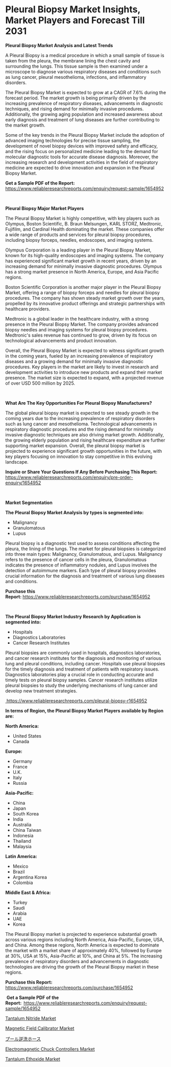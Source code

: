<p><h1>Pleural Biopsy Market Insights, Market Players and Forecast Till 2031</h1></p><p><strong>Pleural Biopsy Market Analysis and Latest Trends</strong></p>
<p><p>A Pleural Biopsy is a medical procedure in which a small sample of tissue is taken from the pleura, the membrane lining the chest cavity and surrounding the lungs. This tissue sample is then examined under a microscope to diagnose various respiratory diseases and conditions such as lung cancer, pleural mesothelioma, infections, and inflammatory disorders.</p><p>The Pleural Biopsy Market is expected to grow at a CAGR of 7.6% during the forecast period. The market growth is being primarily driven by the increasing prevalence of respiratory diseases, advancements in diagnostic techniques, and rising demand for minimally invasive procedures. Additionally, the growing aging population and increased awareness about early diagnosis and treatment of lung diseases are further contributing to the market growth.</p><p>Some of the key trends in the Pleural Biopsy Market include the adoption of advanced imaging technologies for precise tissue sampling, the development of novel biopsy devices with improved safety and efficacy, and the rising focus on personalized medicine leading to the demand for molecular diagnostic tools for accurate disease diagnosis. Moreover, the increasing research and development activities in the field of respiratory medicine are expected to drive innovation and expansion in the Pleural Biopsy Market.</p></p>
<p><strong>Get a Sample PDF of the Report:&nbsp;</strong> <a href="https://www.reliableresearchreports.com/enquiry/request-sample/1654952">https://www.reliableresearchreports.com/enquiry/request-sample/1654952</a></p>
<p>&nbsp;</p>
<p><strong>Pleural Biopsy Major Market Players</strong></p>
<p><p>The Pleural Biopsy Market is highly competitive, with key players such as Olympus, Boston Scientific, B. Braun Melsungen, KARL STORZ, Medtronic, Fujifilm, and Cardinal Health dominating the market. These companies offer a wide range of products and services for pleural biopsy procedures, including biopsy forceps, needles, endoscopes, and imaging systems.</p><p>Olympus Corporation is a leading player in the Pleural Biopsy Market, known for its high-quality endoscopes and imaging systems. The company has experienced significant market growth in recent years, driven by an increasing demand for minimally invasive diagnostic procedures. Olympus has a strong market presence in North America, Europe, and Asia Pacific regions.</p><p>Boston Scientific Corporation is another major player in the Pleural Biopsy Market, offering a range of biopsy forceps and needles for pleural biopsy procedures. The company has shown steady market growth over the years, propelled by its innovative product offerings and strategic partnerships with healthcare providers.</p><p>Medtronic is a global leader in the healthcare industry, with a strong presence in the Pleural Biopsy Market. The company provides advanced biopsy needles and imaging systems for pleural biopsy procedures. Medtronic's sales revenue has continued to grow, driven by its focus on technological advancements and product innovation.</p><p>Overall, the Pleural Biopsy Market is expected to witness significant growth in the coming years, fueled by an increasing prevalence of respiratory diseases and a growing demand for minimally invasive diagnostic procedures. Key players in the market are likely to invest in research and development activities to introduce new products and expand their market presence. The market size is expected to expand, with a projected revenue of over USD 500 million by 2025.</p></p>
<p>&nbsp;</p>
<p><strong>What Are The Key Opportunities For Pleural Biopsy Manufacturers?</strong></p>
<p><p>The global pleural biopsy market is expected to see steady growth in the coming years due to the increasing prevalence of respiratory disorders such as lung cancer and mesothelioma. Technological advancements in respiratory diagnostic procedures and the rising demand for minimally invasive diagnostic techniques are also driving market growth. Additionally, the growing elderly population and rising healthcare expenditure are further supporting market expansion. Overall, the pleural biopsy market is projected to experience significant growth opportunities in the future, with key players focusing on innovation to stay competitive in this evolving landscape.</p></p>
<p><strong>Inquire or Share Your Questions If Any Before Purchasing This Report:</strong> <a href="https://www.reliableresearchreports.com/enquiry/pre-order-enquiry/1654952">https://www.reliableresearchreports.com/enquiry/pre-order-enquiry/1654952</a></p>
<p>&nbsp;</p>
<p><strong>Market Segmentation</strong></p>
<p><strong>The Pleural Biopsy Market Analysis by types is segmented into:</strong></p>
<p><ul><li>Malignancy</li><li>Granulomatous</li><li>Lupus</li></ul></p>
<p><p>Pleural biopsy is a diagnostic test used to assess conditions affecting the pleura, the lining of the lungs. The market for pleural biopsies is categorized into three main types: Malignancy, Granulomatous, and Lupus. Malignancy refers to the presence of cancer cells in the pleura, Granulomatous indicates the presence of inflammatory nodules, and Lupus involves the detection of autoimmune markers. Each type of pleural biopsy provides crucial information for the diagnosis and treatment of various lung diseases and conditions.</p></p>
<p><strong>Purchase this Report:&nbsp;</strong><a href="https://www.reliableresearchreports.com/purchase/1654952">https://www.reliableresearchreports.com/purchase/1654952</a></p>
<p>&nbsp;</p>
<p><strong>The Pleural Biopsy Market Industry Research by Application is segmented into:</strong></p>
<p><ul><li>Hospitals</li><li>Diagnostics Laboratories</li><li>Cancer Research Institutes</li></ul></p>
<p><p>Pleural biopsies are commonly used in hospitals, diagnostics laboratories, and cancer research institutes for the diagnosis and monitoring of various lung and pleural conditions, including cancer. Hospitals use pleural biopsies for the timely diagnosis and treatment of patients with respiratory issues. Diagnostics laboratories play a crucial role in conducting accurate and timely tests on pleural biopsy samples. Cancer research institutes utilize pleural biopsies to study the underlying mechanisms of lung cancer and develop new treatment strategies.</p></p>
<p><a href="https://www.reliableresearchreports.com/pleural-biopsy-r1654952">&nbsp;https://www.reliableresearchreports.com/pleural-biopsy-r1654952</a></p>
<p><strong>In terms of Region, the Pleural Biopsy Market Players available by Region are:</strong></p>
<p>
    <p> <strong> North America: </strong>
        <ul>
            <li>United States</li>
            <li>Canada</li>
        </ul>
        </p> 
    <p> <strong> Europe: </strong>
        <ul>
            <li>Germany</li>
            <li>France</li>
            <li>U.K.</li>
            <li>Italy</li>
            <li>Russia</li>
        </ul>
        </p> 
    <p> <strong> Asia-Pacific: </strong>
        <ul>
            <li>China</li>
            <li>Japan</li>
            <li>South Korea</li>
            <li>India</li>
            <li>Australia</li>
            <li>China Taiwan</li>
            <li>Indonesia</li>
            <li>Thailand</li>
            <li>Malaysia</li>
        </ul>
        </p> 
    <p> <strong> Latin America: </strong>
        <ul>
            <li>Mexico</li>
            <li>Brazil</li>
            <li>Argentina Korea</li>
            <li>Colombia</li>
        </ul>
        </p> 
    <p> <strong> Middle East & Africa: </strong>
        <ul>
            <li>Turkey</li>
            <li>Saudi</li>
            <li>Arabia</li>
            <li>UAE</li>
            <li>Korea</li>
        </ul>
    </p>
    </p>
<p><p>The Pleural Biopsy market is projected to experience substantial growth across various regions including North America, Asia-Pacific, Europe, USA, and China. Among these regions, North America is expected to dominate the market with a market share of approximately 40%, followed by Europe at 30%, USA at 15%, Asia-Pacific at 10%, and China at 5%. The increasing prevalence of respiratory disorders and advancements in diagnostic technologies are driving the growth of the Pleural Biopsy market in these regions.</p></p>
<p><strong>Purchase this Report: </strong><a href="https://www.reliableresearchreports.com/purchase/1654952">https://www.reliableresearchreports.com/purchase/1654952</a></p>
<p>&nbsp;<strong>Get a Sample PDF of the Report:&nbsp;&nbsp;</strong><a href="https://www.reliableresearchreports.com/enquiry/request-sample/1654952">https://www.reliableresearchreports.com/enquiry/request-sample/1654952</a></p>
<p><strong></strong></p>
<p><p><a href="https://github.com/ChiragRp1/Market-Research-Report-List-4/blob/main/tantalum-nitride-market.md">Tantalum Nitride Market</a></p><p><a href="https://www.linkedin.com/pulse/magnetic-field-calibrator-market-trends-analysis-forecasted-n6cqe">Magnetic Field Calibrator Market</a></p><p><a href="https://github.com/mares423/Market-Research-Report-List-1/blob/main/497917755419.md">プール逆洗ホース</a></p><p><a href="https://www.linkedin.com/pulse/electromagnetic-chuck-controllers-market-analysis-its-nn6be">Electromagnetic Chuck Controllers Market</a></p><p><a href="https://github.com/LiamDavis60/Market-Research-Report-List-1/blob/main/tantalum-ethoxide-market.md">Tantalum Ethoxide Market</a></p></p>